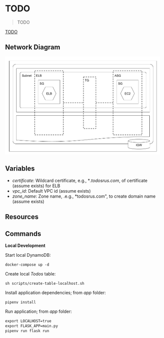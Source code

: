 # TODO

> TODO

[TODO](TODO)

## Network Diagram

![Network Diagram](aws-ec2.png)

## Variables

- *certificate*: Wildcard certificate, e.g., **.todosrus.com*, of certificate (assume exists) for ELB  
- *vpc_id*: Default VPC id (assume exists)
- *zone_name*: Zone name, .e.g., *todosrus.com", to create domain name (assume exists)

## Resources

## Commands

**Local Development**

Start local DynamoDB:

```
docker-compose up -d
```

Create local *Todos* table:

```
sh scripts/create-table-localhost.sh
```

Install application dependencies; from *app* folder:

```
pipenv install
```

Run application; from *app* folder:

```
export LOCALHOST=true
export FLASK_APP=main.py
pipenv run flask run
```